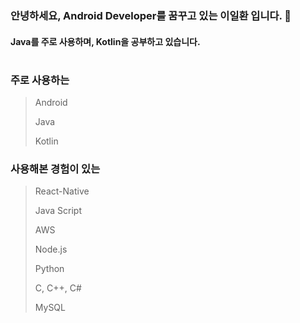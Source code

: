 ### 안녕하세요, Android Developer를 꿈꾸고 있는 이일환 입니다. 👋
#### Java를 주로 사용하며, Kotlin을 공부하고 있습니다.
#
### 주로 사용하는
> Android
> 
> Java
> 
> Kotlin

### 사용해본 경험이 있는
> React-Native
> 
> Java Script
> 
> AWS
> 
> Node.js
> 
> Python
> 
> C, C++, C#
> 
> MySQL
